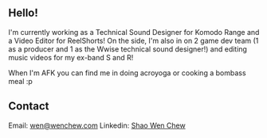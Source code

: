 ## Hello! 

I'm currently working as a Technical Sound Designer for Komodo Range and a Video Editor for ReelShorts! On the side, I'm also in on 2 game dev team (1 as a producer and 1 as the Wwise technical sound designer!) and editing music videos for my ex-band S and R! 

When I'm AFK you can find me in doing acroyoga or cooking a bombass meal :p 

## Contact
Email: wen@wenchew.com
Linkedin: [Shao Wen Chew](www.linkedin.com/in/wenchew)

